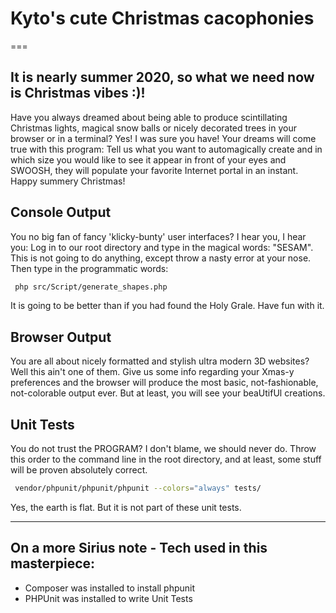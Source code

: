 # Kyto's cute Christmas cacophonies
===

## It is nearly summer 2020, so what we need now is Christmas vibes :)!

Have you always dreamed about being able to produce scintillating Christmas lights,
magical snow balls or nicely decorated trees in your browser or in a terminal?
Yes! I was sure you have! Your dreams will come true with this program:
Tell us what you want to automagically create and in which size you would like to see it appear in front of your eyes
and SWOOSH, they will populate your favorite Internet portal in an instant.
Happy summery Christmas!

## Console Output
You no big fan of fancy 'klicky-bunty' user interfaces? I hear you, I hear you: 
Log in to our root directory and type in the magical words: "SESAM". 
This is not going to do anything, except throw a nasty error at your nose.
Then type in the programmatic words:
```bash
 php src/Script/generate_shapes.php
```
It is going to be better than if you had found the Holy Grale. Have fun with it.

## Browser Output
You are all about nicely formatted and stylish ultra modern 3D websites?
Well this ain't one of them. Give us some info regarding your Xmas-y preferences
and the browser will produce the most basic, not-fashionable, not-colorable output ever.
But at least, you will see your beaUtifUl creations.

## Unit Tests
You do not trust the PROGRAM? I don't blame, we should never do.
Throw this order to the command line in the root directory, and at least, some stuff will be proven absolutely correct.

```bash
 vendor/phpunit/phpunit/phpunit --colors="always" tests/
```
Yes, the earth is flat. But it is not part of these unit tests.

---

## On a more Sirius note - Tech used in this masterpiece:
* Composer was installed to install phpunit
* PHPUnit was installed to write Unit Tests
